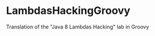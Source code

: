 LambdasHackingGroovy
====================

Translation of the "Java 8 Lambdas Hacking" lab in Groovy
